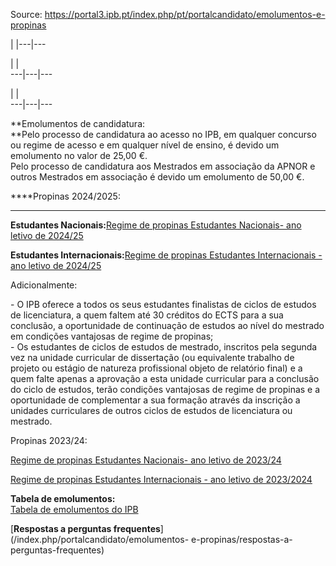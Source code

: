 Source: https://portal3.ipb.pt/index.php/pt/portalcandidato/emolumentos-e-propinas

| |---|---  
  
| |   
---|---|---  
  
| |   
---|---|---  
  
  

**Emolumentos de candidatura:  
**Pelo processo de candidatura ao acesso no IPB, em qualquer concurso ou
regime de acesso e em qualquer nível de ensino, é devido um emolumento no
valor de 25,00 €.  
Pelo processo de candidatura aos Mestrados em associação da APNOR e outros
Mestrados em associação é devido um emolumento de 50,00 €.

  
****Propinas 2024/2025:  
****

****Estudantes Nacionais:****[Regime de propinas Estudantes Nacionais- ano
letivo de 2024/25](/uploads/sa/SA/2024_2025/IPBPropinas2425Nacionais.pdf)  

****Estudantes Internacionais:****[Regime de propinas Estudantes
Internacionais - ano letivo de
2024/25](/uploads/sa/SA/2024_2025/IPBPropinas2425EI.pdf)  

Adicionalmente:

\- O IPB oferece a todos os seus estudantes finalistas de ciclos de estudos de
licenciatura, a quem faltem até 30 créditos do ECTS para a sua conclusão, a
oportunidade de continuação de estudos ao nível do mestrado em condições
vantajosas de regime de propinas;  
\- Os estudantes de ciclos de estudos de mestrado, inscritos pela segunda vez
na unidade curricular de dissertação (ou equivalente trabalho de projeto ou
estágio de natureza profissional objeto de relatório final) e a quem falte
apenas a aprovação a esta unidade curricular para a conclusão do ciclo de
estudos, terão condições vantajosas de regime de propinas e a oportunidade de
complementar a sua formação através da inscrição a unidades curriculares de
outros ciclos de estudos de licenciatura ou mestrado.  
  

Propinas 2023/24:

  
[Regime de propinas Estudantes Nacionais- ano letivo de
2023/24](/uploads/23_24_propinas.pdf)

[Regime de propinas Estudantes Internacionais - ano letivo de 2023/2024
](/uploads/23_24_propinas_estudantes_internacionais.pdf)

  
**Tabela de emolumentos:**  
[Tabela de emolumentos do IPB](/uploads/Tabela_de_Emolumentos.pdf)  
  
  
[**Respostas a perguntas frequentes**](/index.php/portalcandidato/emolumentos-
e-propinas/respostas-a-perguntas-frequentes)  
  
